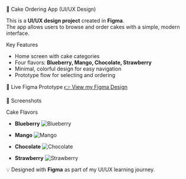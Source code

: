 🍰 Cake Ordering App (UI/UX Design)

This is a **UI/UX design project** created in **Figma**.  
The app allows users to browse and order cakes with a simple, modern interface.  

Key Features
- Home screen with cake categories  
- Four flavors: **Blueberry, Mango, Chocolate, Strawberry**  
- Minimal, colorful design for easy navigation  
- Prototype flow for selecting and ordering  

🔗 Live Figma Prototype
[👉 View my Figma Design](https://www.figma.com/design/7q7Hr6eyf9BKbio6ehu55v/Desktop-UI?node-id=0-1&t=3eL2w6AgUIu6mU9B-1)

📸 Screenshots

Cake Flavors
- **Blueberry**
![Blueberry](Delightcakes/Blueberry.jpg)

- **Mango**
![Mango](Delightcakes/Mango.jpg)

- **Chocolate**
![Chocolate](Delightcakes/chocolate.jpg)

- **Strawberry**
![Strawberry](Delightcakes/strawberry.jpg)



💡 Designed with **Figma** as part of my UI/UX learning journey.
